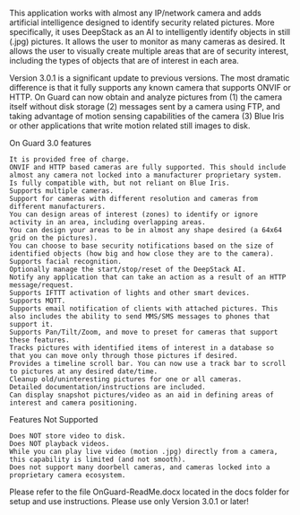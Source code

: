 This application works with almost any IP/network camera and adds artificial intelligence designed to identify security related pictures. More specifically, it uses DeepStack as an AI to intelligently identify objects in still (.jpg) pictures. It allows the user to monitor as many cameras as desired. It allows the user to visually create multiple areas that are of security interest, including the types of objects that are of interest in each area.

Version 3.0.1 is a significant update to previous versions. The most dramatic difference is that it fully supports any known camera that supports ONVIF or HTTP. On Guard can now obtain and analyze pictures from (1) the camera itself without disk storage (2) messages sent by a camera using FTP, and taking advantage of motion sensing capabilities of the camera (3) Blue Iris or other applications that write motion related still images to disk.

On Guard 3.0 features

    It is provided free of charge.
    ONVIF and HTTP based cameras are fully supported. This should include almost any camera not locked into a manufacturer proprietary system.
    Is fully compatible with, but not reliant on Blue Iris.
    Supports multiple cameras.
    Support for cameras with different resolution and cameras from different manufacturers.
    You can design areas of interest (zones) to identify or ignore activity in an area, including overlapping areas.
    You can design your areas to be in almost any shape desired (a 64x64 grid on the pictures).
    You can choose to base security notifications based on the size of identified objects (how big and how close they are to the camera).
    Supports facial recognition.
    Optionally manage the start/stop/reset of the DeepStack AI.
    Notify any application that can take an action as a result of an HTTP message/request.
    Supports IFTTT activation of lights and other smart devices.
    Supports MQTT.
    Supports email notification of clients with attached pictures. This also includes the ability to send MMS/SMS messages to phones that support it.
    Supports Pan/Tilt/Zoom, and move to preset for cameras that support these features.
    Tracks pictures with identified items of interest in a database so that you can move only through those pictures if desired.
    Provides a timeline scroll bar. You can now use a track bar to scroll to pictures at any desired date/time.
    Cleanup old/uninteresting pictures for one or all cameras.
    Detailed documentation/instructions are included.
    Can display snapshot pictures/video as an aid in defining areas of interest and camera positioning.

Features Not Supported

    Does NOT store video to disk.
    Does NOT playback videos.
    While you can play live video (motion .jpg) directly from a camera, this capability is limited (and not smooth).
    Does not support many doorbell cameras, and cameras locked into a proprietary camera ecosystem.

Please refer to the file OnGuard-ReadMe.docx located in the docs folder for setup and use instructions.
Please use only Version 3.0.1 or later!
